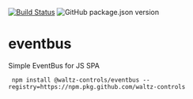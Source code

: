 [![Build Status](https://travis-ci.org/waltz-controls/eventbus.svg?branch=master)](https://travis-ci.org/waltz-controls/eventbus)
![GitHub package.json version](https://img.shields.io/github/package-json/v/waltz-controls/eventbus)

# eventbus

Simple EventBus for JS SPA

```
 npm install @waltz-controls/eventbus --registry=https://npm.pkg.github.com/waltz-controls
```
